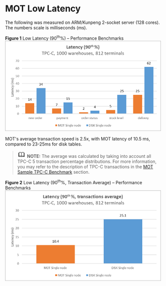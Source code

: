 # MOT Low Latency<a name="EN-US_TOPIC_0270171491"></a>

The following was measured on ARM/Kunpeng 2-socket server \(128 cores\). The numbers scale is milliseconds \(ms\).

**Figure  1**  Low Latency \(90<sup>th</sup>%\) – Performance Benchmarks<a name="fig88634020394"></a>  
![](figures/low-latency-(90th-)-performance-benchmarks.png "low-latency-(90th-)-performance-benchmarks")

MOT's average transaction speed is 2.5x, with MOT latency of 10.5 ms, compared to 23-25ms for disk tables.

>![](public_sys-resources/icon-note.gif) **NOTE:** 
>The average was calculated by taking into account all TPC-C 5 transaction percentage distributions. For more information, you may refer to the description of TPC-C transactions in the  [MOT Sample TPC-C Benchmark](mot-sample-tpc-c-benchmark.md)  section.

**Figure  2**  Low Latency \(90<sup>th</sup>%, Transaction Average\) – Performance Benchmarks<a name="fig9673657173918"></a>  
![](figures/low-latency-(90th-transaction-average)-performance-benchmarks.png "low-latency-(90th-transaction-average)-performance-benchmarks")

